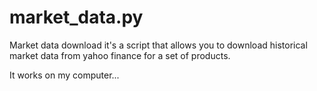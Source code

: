 # market_data.py
Market data download it's a script that allows you to download historical market data from yahoo finance for a set of products.

It works on my computer...
